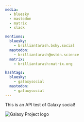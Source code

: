 ```yaml
---
media:
  - bluesky
  - mastodon
  - matrix
  - slack

mentions:
  bluesky:
    - brilliantarash.bsky.social
  mastodon:
    - brilliantarash@mstdn.science 
  matrix:
    - brilliantarash:matrix.org

hashtags:
  bluesky:
    - galaxysocial
  mastodon:
    - galaxysocial
---
```

This is an API test of Galaxy social!

![Galaxy Project logo]([https://example.com/a.jpg](https://galaxyproject.org/images/galaxy-logos/galaxy_project_logo.png))

